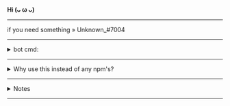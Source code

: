 **Hi (ᴗ ω ᴗ)**

---

if you need something » Unknown_#7004

---

<details>
<summary>
   bot cmd:
</summary>
<br >

djs!Game ( Game ID )


---

  Games ID

---

- Name |  ID


- [1] Youtube » 755600276941176913
- [2] youtube » 880218394199220334
- [3] YoutubeDevs 880218832743055411
- [4] Betray.io » 773336526917861400 
- [5] Poker Night »  755827207812677713 
- [6] Fishington.io » 814288819477020702
- [7] chess »  832012774040141894
- [8] chessdev » 832012586023256104
- [9] Chess in the Park » 832012774040141894
- [10] lettertile » 879863686565621790
- [11] zombsroyale » 519338998791929866
- [12] wordsnack » 879863976006127627
- [13] doodlecrew » 878067389634314250
- [14] awkword » 879863881349087252
- [15] spellcast » 852509694341283871
- [16] checkers » 832013003968348200
- [17] puttparty » 763133495793942528
- [18] sketchyartist » 879864070101172255

[note]:

❒ Maybe some don't work, maybe everyone works, this is not my responsibility :3

</div>
</details>

---

<details>
<summary>
   Why use this instead of any npm's?
</summary>
<br >
  Most of the traditional methods did not work for me for some reason :3?
  
> I made this because I'm having "node-fetch" problems because of the discord.gg/10003 code? ,I made this as a replacement without problems

+ I like to use Discord.js only

  </div>
</details>

---

<details>
<summary>
   Notes
</summary>
<br >

---

- This only works in Discord.js v13.0.0, does not work in Discord v12 

(reason: Added "targetApplication, targetType" in Discord.js v13 while it is not present in Discord.js v12)

</div>
</details>

---
